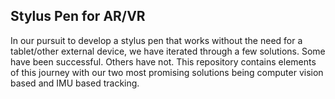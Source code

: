 ## Stylus Pen for AR/VR

In our pursuit to develop a stylus pen that works without the need for a tablet/other external device, we have iterated through a few solutions. Some have been successful. Others have not. This repository contains elements of this journey with our two most promising solutions being computer vision based and IMU based tracking. 
